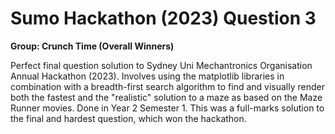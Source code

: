 # Sumo Hackathon (2023) Question 3
**Group: Crunch Time (Overall Winners)**


Perfect final question solution to Sydney Uni Mechantronics Organisation Annual Hackathon (2023). 
Involves using the matplotlib libraries in combination with a breadth-first search algorithm to find and visually render both the fastest and the "realistic" solution to a maze as based on the Maze Runner movies. 
Done in Year 2 Semester 1. This was a full-marks solution to the final and hardest question, which won the hackathon.
